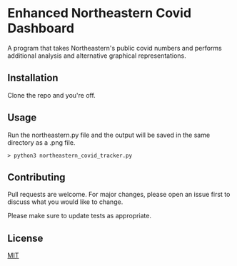 # Enhanced Northeastern Covid Dashboard

A program that takes Northeastern's public covid numbers and performs additional analysis and alternative graphical representations.

## Installation

Clone the repo and you're off.

## Usage
Run the northeastern.py file and the output will be saved in the same directory as a .png file.

```shell
> python3 northeastern_covid_tracker.py

```

## Contributing
Pull requests are welcome. For major changes, please open an issue first to discuss what you would like to change.

Please make sure to update tests as appropriate.

## License
[MIT](https://choosealicense.com/licenses/mit/)